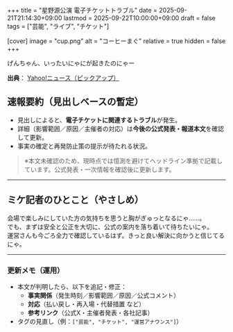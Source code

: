 +++
title = "星野源公演 電子チケットトラブル"
date = 2025-09-21T21:14:30+09:00
lastmod = 2025-09-22T10:00:00+09:00
draft = false
tags = ["芸能", "ライブ", "チケット"]

[cover]
image = "cup.png"
alt = "コーヒーまぐ"
relative = true
hidden = false
+++


げんちゃん、いったいにゃにが起きたのにゃー
<!--more-->

**出典**： [Yahoo!ニュース（ピックアップ）](https://news.yahoo.co.jp/pickup/6553180?source=rss)

## 速報要約（見出しベースの暫定）
- 見出しによると、**電子チケットに関連するトラブル**が発生。
- 詳細（影響範囲／原因／主催者の対応）は**今後の公式発表・報道本文**を確認して更新。
- 事実の確定と再発防止策の提示が待たれる状況。

> ※本文未確認のため、現時点では憶測を避けてヘッドライン準拠で記載しています。公式発表・一次情報を確認後に更新します。

---

## ミケ記者のひとこと（やさしめ）
会場で楽しみにしていた方の気持ちを思うと胸がぎゅっとなるにゃ……。  
でも、まずは安全と公正を大切に、公式の案内を落ち着いて待ちたいにゃ。  
運営さんも今ごろ全力で確認しているはず。きっと良い解決に向かうと信じてるにゃ。

---

### 更新メモ（運用）
- 本文が判明したら、以下を追記・修正：
  - **事実関係**（発生時刻／影響範囲／原因／公式コメント）
  - **対応**（払い戻し・再入場・代替措置 など）
  - **参考リンク**（公式X・主催者発表・各社記事）
- タグの見直し（例：`["芸能", "チケット", "運営アナウンス"]`）

